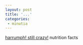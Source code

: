 ```yaml
---
layout: post
title: '...'
categories:
 - minutia
---
```


<a href="http://www.harrumph.com/020424.shtml">harrumph! still crazy!</a> nutrition facts

